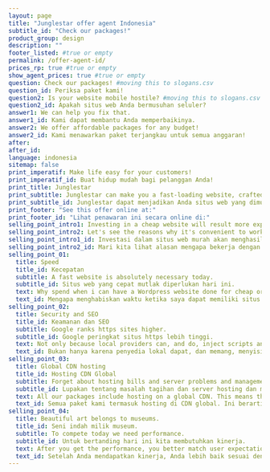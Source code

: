 ```yaml
---
layout: page
title: "Junglestar offer agent Indonesia"
subtitle_id: "Check our packages!"
product_group: design
description: ""
footer_listed: #true or empty
permalink: /offer-agent-id/
prices_rp: true #true or empty
show_agent_prices: true #true or empty
question: Check our packages! #moving this to slogans.csv
question_id: Periksa paket kami!
question2: Is your website mobile hostile? #moving this to slogans.csv
question2_id: Apakah situs web Anda bermusuhan seluler?
answer1: We can help you fix that.
answer1_id: Kami dapat membantu Anda memperbaikinya.
answer2: We offer affordable packages for any budget!
answer2_id: Kami menawarkan paket terjangkau untuk semua anggaran!
after:
after_id:
language: indonesia
sitemap: false
print_imperatif: Make life easy for your customers!
print_imperatif_id: Buat hidup mudah bagi pelanggan Anda!
print_title: Junglestar
print_subtitle: Junglestar can make you a fast-loading website, crafted to out-perform your competitors.
print_subtitle_id: Junglestar dapat menjadikan Anda situs web yang dimuat dengan cepat, dibuat untuk mengalahkan pesaing Anda.
print_footer: "See this offer online at:"
print_footer_id: "Lihat penawaran ini secara online di:"
selling_point_intro1: Investing in a cheap website will result more expensive!
selling_point_intro2: Let's see the reasons why it's convenient to work with us.
selling_point_intro1_id: Investasi dalam situs web murah akan menghasilkan lebih mahal!
selling_point_intro2_id: Mari kita lihat alasan mengapa bekerja dengan kami sangat mudah.
selling_point_01:
  title: Speed
  title_id: Kecepatan
  subtitle: A fast website is absolutely necessary today.
  subtitle_id: Situs web yang cepat mutlak diperlukan hari ini.
  text: Why spend when i can have a Wordpress website done for cheap or even do it myself? Well, there are many reasons why you better invest in a fast website. Statistic shows that if your website loads slower than 5 seconds you're probably loosing from 30% to 45% of your visitors. Create a segment in you Google Analytics and see how many visitors stay less that 15 seconds (the average time for a WP site to became interactive).  
  text_id: Mengapa menghabiskan waktu ketika saya dapat memiliki situs web Wordpress yang dilakukan dengan murah atau bahkan melakukannya sendiri? Nah, ada banyak alasan mengapa Anda lebih baik berinvestasi di situs web yang cepat. Statistik menunjukkan bahwa jika situs web Anda memuat lebih lambat dari 5 detik, Anda mungkin kehilangan dari 30% hingga 45% pengunjung Anda. Buat segmen di Google Analytics dan lihat berapa banyak pengunjung yang kurang dari 15 detik itu (waktu rata-rata situs WP menjadi interaktif).
selling_point_02:
  title: Security and SEO  
  title_id: Keamanan dan SEO
  subtitle: Google ranks https sites higher.
  subtitle_id: Google peringkat situs https lebih tinggi.
  text: Not only because local providers can, and do, inject scripts and ads into http traffic, but most importantly cos you will get a higher ranking when you have SSL properly installed and your site is served via https. All our packages include https/SSL feature. We use all the best SEO practices to have each of your webpages showing up on social media complete with a large image, a title and a short text. (Try copy and paste this page's URL into a WhatsApp chat for example...)
  text_id: Bukan hanya karena penyedia lokal dapat, dan memang, menyisipkan skrip dan iklan ke dalam lalu lintas http, tetapi yang paling penting karena Anda akan mendapatkan peringkat yang lebih tinggi ketika Anda memiliki SSL terinstal dengan benar dan situs Anda dilayani melalui https. Semua paket kami menyertakan fitur ini. Kami menggunakan semua praktik terbaik untuk membuat setiap halaman web Anda muncul di media sosial lengkap dengan gambar besar berupa judul dan teks singkat. (Coba salin dan tempel URL halaman ini ke dalam obrolan WhatsApp misalnya ...)
selling_point_03:
  title: Global CDN hosting
  title_id: Hosting CDN Global
  subtitle: Forget about hosting bills and server problems and management.
  subtitle_id: Lupakan tentang masalah tagihan dan server hosting dan manajemen.
  text: All our packages include hosting on a global CDN. This means that copies of you site exist in various servers strategically located to cover the world. The closest server is the one that will deliver thew website. This cuts loading time by half on average. (Each package offer includes setup and 2 years CDN hosting and maintenance, after that it's 49 euro per year)
  text_id: Semua paket kami termasuk hosting di CDN global. Ini berarti bahwa salinan situs Anda ada di berbagai server yang berlokasi strategis untuk melindungi dunia. Server terdekat adalah server yang akan mengirimkan situs web. Pemotongan ini rata-rata waktu pemuatan setengah. (Setiap paket menawarkan pengaturan dan 2 tahun hosting dan pemeliharaan CDN, setelah itu 49 euro per tahun)
selling_point_04:
  title: Beautiful art belongs to museums.
  title_id: Seni indah milik museum.
  subtitle: To compete today we need performance.
  subtitle_id: Untuk bertanding hari ini kita membutuhkan kinerja.
  text: After you get the performance, you better match user expectations. So, menu position, footer informations, navigation styles need to be where, and behave as, most users are used to. After that, there is room for creativity. But not really... we have to be concise and straight to the point. The attention span of our users is really short. This is why you better hire a pro web-designer rather than an artist. You better focus on what users need rather that what you like. Both our templates and the custom websites that we build are developed upon these principles... and results show.
  text_id: Setelah Anda mendapatkan kinerja, Anda lebih baik sesuai dengan harapan pengguna. Jadi, posisi menu, informasi footer, gaya navigasi harus di mana, dan berperilaku seperti, sebagian besar pengguna terbiasa. Setelah itu, ada ruang untuk kreativitas. Tapi tidak benar-benar ... kita harus ringkas dan langsung ke intinya. Rentang perhatian pengguna kami sangat pendek. Inilah mengapa Anda lebih baik menyewa seorang desainer web daripada seorang seniman. Anda lebih baik fokus pada apa yang dibutuhkan pengguna lebih dari yang Anda suka. Baik templat maupun situs web khusus yang kami bangun dikembangkan berdasarkan prinsip-prinsip ini ... dan hasilnya menunjukkan.
---
```

